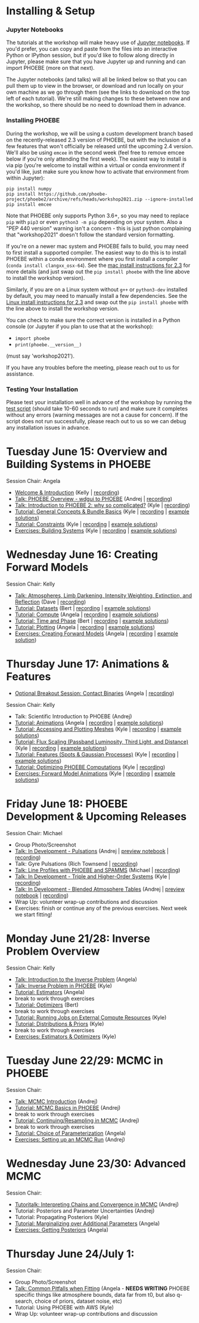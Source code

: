 # Installing & Setup

### Jupyter Notebooks

The tutorials at the workshop will make heavy use of [Jupyter notebooks](https://jupyter.org/install).  If you'd prefer, you can copy and paste from the files into an interactive Python or IPython session, but if you'd like to follow along directly in Jupyter, please make sure that you have Jupyter up and running and can import PHOEBE (more on that next).

The Jupyter notebooks (and talks) will all be linked below so that you can pull them up to view in the browser, or download and run locally on your own machine as we go through them (see the links to download on the top left of each tutorial).  We're still making changes to these between now and the workshop, so there should be no need to download them in advance.

### Installing PHOEBE

During the workshop, we will be using a custom development branch based on the recently-released 2.3 version of PHOEBE, but with the inclusion of a few features that won't officially be released until the upcoming 2.4 version.  We'll also be using `emcee` in the second week (feel free to remove emcee below if you're only attending the first week).  The easiest way to install is via pip (you're welcome to install within a virtual or conda environment if you'd like, just make sure you know how to activate that environment from within Jupyter):

```
pip install numpy
pip install https://github.com/phoebe-project/phoebe2/archive/refs/heads/workshop2021.zip --ignore-installed
pip install emcee
```

Note that PHOEBE only supports Python 3.6+, so you may need to replace `pip` with `pip3` or even `python3 -m pip` depending on your system.  Also a "PEP 440 version" warning isn't a concern - this is just python complaining that "workshop2021" doesn't follow the standard version formatting.

If you're on a newer mac system and PHOEBE fails to build, you may need to first install a supported compiler.  The easiest way to do this is to install PHOEBE within a conda environment where you first install a compiler (`conda install clangxx_osx-64`).  See the [mac install instructions for 2.3](http://phoebe-project.org/install/latest/mac/auto) for more details (and just swap out the `pip install phoebe` with the line above to install the workshop version).

Similarly, if you are on a Linux system without `g++` or `python3-dev` installed by default, you may need to manually install a few dependencies.  See the [Linux install instructions for 2.3](http://phoebe-project.org/install/latest/linux/auto) and swap out the `pip install phoebe` with the line above to install the workshop version.

You can check to make sure the correct version is installed in a Python console (or Jupyter if you plan to use that at the workshop):

* `import phoebe`
* `print(phoebe.__version__)`

(must say 'workshop2021').

If you have any troubles before the meeting, please reach out to us for assistance.


### Testing Your Installation

Please test your installation well in advance of the workshop by running the [test script](https://raw.githubusercontent.com/phoebe-project/phoebe2-workshop/2021june/test_install.py) (should take 10-60 seconds to run) and make sure it completes without any errors (warning messages are not a cause for concern).  If the script does not run successfully, please reach out to us so we can debug any installation issues in advance.

# Tuesday June 15: Overview and Building Systems in PHOEBE

Session Chair: Angela

* [Welcome & Introduction](https://docs.google.com/presentation/d/e/2PACX-1vTPiLVRPAUJnrSyNgqpWXbuQduLDqp36RP6inq5-QdtYA0nnLTjsQN1FuyhVIgvW9fHkiz_FAEpNrjp/pub?start=false&loop=false&delayms=3000) (Kelly | [recording](http://phoebe-project.org/static/workshops/2021june/2021.06.15.01_welcome.mp4))
* [Talk: PHOEBE Overview - wdgui to PHOEBE](https://docs.google.com/presentation/d/e/2PACX-1vTeR0gdxhuHt7-rEQMK5SEM3bGETEF-ItWQHsvmr8cwt1bNqJuMflTABL8vvV6jrNEdPqRaIpL8-TiJ/pub?start=false&loop=false&delayms=3000) (Andrej | [recording](http://phoebe-project.org/static/workshops/2021june/2021.06.15.02_overview.mp4))
* [Talk: Introduction to PHOEBE 2: why so complicated?](https://docs.google.com/presentation/d/e/2PACX-1vTdjGepiD4v0VvAv8DQsed_uCQ4SMYPqfUtCLzvR92PKjnSSeTZ9qWuZpVbzdNxWBE445BwigEg9Tv7/pub?start=false&loop=false&delayms=3000) (Kyle | [recording](http://phoebe-project.org/static/workshops/2021june/2021.06.15.03_intro.mp4))
* [Tutorial: General Concepts & Bundle Basics](./Tutorial_01_bundle_basics.ipynb) (Kyle | [recording](http://phoebe-project.org/static/workshops/2021june/2021.06.15.04_general_concepts.mp4) | [example solutions](./Tutorial_01_bundle_basics_solutions.ipynb))
* [Tutorial: Constraints](./Tutorial_02_constraints.ipynb) (Kyle | [recording](http://phoebe-project.org/static/workshops/2021june/2021.06.15.05_constraints.mp4) | [example solutions](./Tutorial_02_constraints_solutions.ipynb))
* [Exercises: Building Systems](./Exercises_01_building_systems.ipynb) (Kyle | [recording](http://phoebe-project.org/static/workshops/2021june/2021.06.15.06_exercises.mp4) | [example solutions](./Exercises_01_building_systems_solutions.ipynb))


# Wednesday June 16: Creating Forward Models

Session Chair: Kelly

* [Talk: Atmospheres, Limb Darkening, Intensity Weighting, Extinction, and Reflection](https://docs.google.com/presentation/d/e/2PACX-1vSrILRxT1eygipBOurKZ2trffr5KQBRbK3y1TxY0-oydV1t4SaoZAWvDLZfUCc4iIZDzaHhlkVW8meM/pub?start=false&loop=false&delayms=3000) (Dave | [recording](http://phoebe-project.org/static/workshops/2021june/2021.06.16.01_atm_ld_extinction.mp4))
* [Tutorial: Datasets](./Tutorial_03_datasets.ipynb) (Bert | [recording](http://phoebe-project.org/static/workshops/2021june/2021.06.16.02_datasets.mp4) | [example solutions](./Tutorial_03_datasets_solutions.ipynb))
* [Tutorial: Compute](./Tutorial_04_compute.ipynb) (Angela | [recording](http://phoebe-project.org/static/workshops/2021june/2021.06.16.03_compute.mp4) | [example solutions](./Tutorial_04_compute_solutions.ipynb))
* [Tutorial: Time and Phase](./Tutorial_04b_time_and_phase.ipynb) (Bert | [recording](http://phoebe-project.org/static/workshops/2021june/2021.06.16.04_time_and_phase.mp4) | [example solutions](./Tutorial_04b_time_and_phase_solutions.ipynb))
* [Tutorial: Plotting](./Tutorial_05_plotting.ipynb) (Angela | [recording](http://phoebe-project.org/static/workshops/2021june/2021.06.16.05_plotting.mp4) | [example solutions](./Tutorial_05_plotting_solutions.ipynb))
* [Exercises: Creating Forward Models](./Exercises_02_forward_models.ipynb) (Angela | [recording](http://phoebe-project.org/static/workshops/2021june/2021.06.16.06_exercises.mp4) | [example solution](./Exercises_02_forward_models_solutions.ipynb))


# Thursday June 17: Animations & Features

* [Optional Breakout Session: Contact Binaries](./Tutorial_Semidetached_Contact.ipynb) (Angela | [recording](http://phoebe-project.org/static/workshops/2021june/2021.06.17.00_breakout_semidetached_contacts.mp4))

Session Chair: Kelly

* Talk: Scientific Introduction to PHOEBE (Andrej)
* [Tutorial: Animations](./Tutorial_05b_animations.ipynb) (Angela | [recording](http://phoebe-project.org/static/workshops/2021june/2021.06.17.02_animations.mp4) | [example solutions](./Tutorial_05b_animations_solutions.ipynb))
* [Tutorial: Accessing and Plotting Meshes](./Tutorial_05c_meshes.ipynb) (Kyle | [recording](http://phoebe-project.org/static/workshops/2021june/2021.06.17.03_meshes.mp4) | [example solutions](./Tutorial_05c_meshes_solutions.ipynb))
* [Tutorial: Flux Scaling (Passband Luminosity, Third Light, and Distance)](./Tutorial_pblum_l3_distance.ipynb) (Kyle | [recording](http://phoebe-project.org/static/workshops/2021june/2021.06.17.04_flux_scaling.mp4) | [example solutions](./Tutorial_pblum_l3_distance_solutions.ipynb))
* [Tutorial: Features (Spots & Gaussian Processes)](./Tutorial_06_features.ipynb) (Kyle | [recording](http://phoebe-project.org/static/workshops/2021june/2021.06.17.05_features.mp4) | [example solutions](./Tutorial_06_features_solutions.ipynb))
* [Tutorial: Optimizing PHOEBE Computations](./Tutorial_optimizing_computations.ipynb) (Kyle | [recording](http://phoebe-project.org/static/workshops/2021june/2021.06.17.06_optimizing_compute.mp4))
* [Exercises: Forward Model Animations](./Exercises_03_animations.ipynb) (Kyle | [recording](http://phoebe-project.org/static/workshops/2021june/2021.06.17.07_exercises.mp4) | [example solutions](./Exercises_03_animations_solutions.ipynb))



# Friday June 18: PHOEBE Development & Upcoming Releases

Session Chair: Michael

* Group Photo/Screenshot
* [Talk: In Development - Pulsations](https://docs.google.com/presentation/d/e/2PACX-1vR13F6t5UqxxLntwHs5_sVo8YW-xzRlq2BOm08KxRMYAETPqH8qHsmL6M8BvNNTXEzStFYcvKF-IjK5/pub?start=false&loop=false&delayms=3000) (Andrej | [preview notebook](./Pulsations_preview.ipynb) | [recording](http://phoebe-project.org/static/workshops/2021june/2021.06.18.01_pulsations.mp4))
* Talk: Gyre Pulsations (Rich Townsend | [recording](http://phoebe-project.org/static/workshops/2021june/2021.06.18.02_gyre.mp4))
* [Talk: Line Profiles with PHOEBE and SPAMMS](https://docs.google.com/presentation/d/e/2PACX-1vSo-SUbwSx1-5PBwsx_jGKYTihsJsZc4sCauEVi96CT57ZAo-XUdmagSvcCoN_tmhQBT-FaLoeAYR2U/pub?start=false&loop=false&delayms=3000) (Michael | [recording](http://phoebe-project.org/static/workshops/2021june/2021.06.18.03_spamms.mp4))
* [Talk: In Development - Triple and Higher-Order Systems](https://docs.google.com/presentation/d/e/2PACX-1vSk1awjZ-mrvsSOQunNYikwGr6PjdAseIhPEnh84ABExkgAvAzZ1QF2WEMVIr04IMYPQYwEoPGDjir2/pub?start=false&loop=false&delayms=3000) (Kyle | [recording](http://phoebe-project.org/static/workshops/2021june/2021.06.18.04_triples.mp4))
* [Talk: In Development - Blended Atmosphere Tables](https://docs.google.com/presentation/d/e/2PACX-1vRMJxgdwwWs-IF1OY9ligGgNVul2z1Kk_GjRgH9-hFpkN8gJqtFcQUG4D3wzrsN998pvqt4bMNTtrfB/pub?start=false&loop=false&delayms=3000) (Andrej | [preview notebook](./Imputing.ipynb) | [recording](http://phoebe-project.org/static/workshops/2021june/2021.06.18.05_blending.mp4))
* Wrap Up: volunteer wrap-up contributions and discussion
* Exercises: finish or continue any of the previous exercises.  Next week we start fitting!


# Monday June 21/28: Inverse Problem Overview

Session Chair: Kelly

* [Talk: Introduction to the Inverse Problem](https://docs.google.com/presentation/d/e/2PACX-1vTtiioAwAllKi9rycyklKPGbbji2cS9sf2wp9nvkccKtb7T_RaYHL7ByFUXy8fhvaM7MlOLi2eCYdtV/pub?start=false&loop=false&delayms=3000) (Angela)
* [Talk: Inverse Problem in PHOEBE](https://docs.google.com/presentation/d/e/2PACX-1vQsVUENU9QuQSFu2f5qvfJy9HJfgn3EqodG1nxuHXR4gukbt5J39aXmI8XDXo40RMJ93omsTix826z5/pub?start=false&loop=false&delayms=3000) (Kyle)
* [Tutorial: Estimators](./Tutorial_08a_estimators.ipynb) (Angela)
* break to work through exercises
* [Tutorial: Optimizers](./Tutorial_08b_optimizers.ipynb) (Bert)
* break to work through exercises
* [Tutorial: Running Jobs on External Compute Resources](./Tutorial_09_server.ipynb) (Kyle)
* [Tutorial: Distributions & Priors](./Tutorial_07_distributions.ipynb) (Kyle)
* break to work through exercises
* [Exercises: Estimators & Optimizers](./Exercises_05_estimators_optimizers.ipynb) (Kyle)

# Tuesday June 22/29: MCMC in PHOEBE

Session Chair:

* [Talk: MCMC Introduction](./mcmc_generic.ipynb) (Andrej)
* [Tutorial: MCMC Basics in PHOEBE](./Tutorial_10_mcmc.ipynb) (Andrej)
* break to work through exercises
* [Tutorial: Continuing/Resampling in MCMC](./Tutorial_11_mcmc_continued.ipynb) (Andrej)
* break to work through exercises
* [Tutorial: Choice of Parameterization](./Tutorial_parametrization.ipynb) (Angela)
* [Exercises: Setting up an MCMC Run](./Exercises_06_mcmc.ipynb) (Andrej)

# Wednesday June 23/30: Advanced MCMC

Session Chair:

* [Tutoritalk: Interpreting Chains and Convergence in MCMC](./Tutorial_12_convergence.ipynb) (Andrej)
* Tutorial: Posteriors and Parameter Uncertainties (Andrej)
* Tutorial: Propagating Posteriors (Kyle)
* [Tutorial: Marginalizing over Additional Parameters](./Tutorial_marginalization.ipynb) (Angela)
* [Exercises: Getting Posteriors](./Exercises_07_posteriors.ipynb) (Angela)

# Thursday June 24/July 1:

Session Chair:

* Group Photo/Screenshot
* [Talk: Common Pitfalls when Fitting](https://docs.google.com/presentation/d/e/2PACX-1vQ7tNOfVPpBuOn49D0jChGsKALZpgCbYUHGRYVbO4EV8kYo_eQbIaOwzOu7pDP0-5A7bjrsxvUphKIk/pub?start=false&loop=false&delayms=3000) (Angela - **NEEDS WRITING** PHOEBE specific things like atmosphere bounds, data far from t0, but also q-search, choice of priors, dataset noise, etc)
* Tutorial: Using PHOEBE with AWS (Kyle)
* Wrap Up: volunteer wrap-up contributions and discussion
